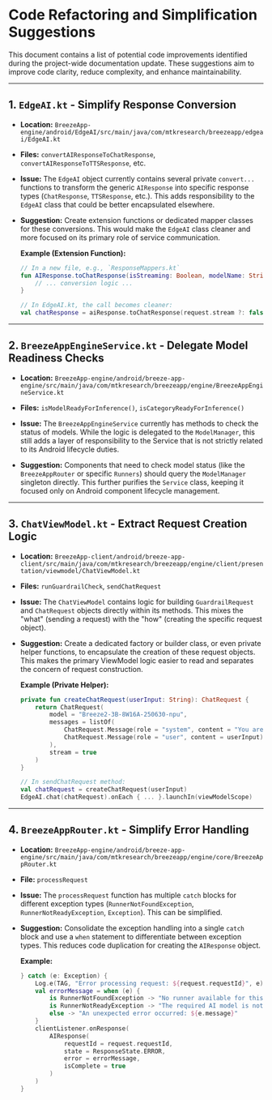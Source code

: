 # Code Refactoring and Simplification Suggestions

This document contains a list of potential code improvements identified during the project-wide documentation update. These suggestions aim to improve code clarity, reduce complexity, and enhance maintainability.

---

## 1. `EdgeAI.kt` - Simplify Response Conversion

-   **Location:** `BreezeApp-engine/android/EdgeAI/src/main/java/com/mtkresearch/breezeapp/edgeai/EdgeAI.kt`
-   **Files:** `convertAIResponseToChatResponse`, `convertAIResponseToTTSResponse`, etc.

-   **Issue:** The `EdgeAI` object currently contains several private `convert...` functions to transform the generic `AIResponse` into specific response types (`ChatResponse`, `TTSResponse`, etc.). This adds responsibility to the `EdgeAI` class that could be better encapsulated elsewhere.

-   **Suggestion:** Create extension functions or dedicated mapper classes for these conversions. This would make the `EdgeAI` class cleaner and more focused on its primary role of service communication.

    **Example (Extension Function):**

    ```kotlin
    // In a new file, e.g., `ResponseMappers.kt`
    fun AIResponse.toChatResponse(isStreaming: Boolean, modelName: String?): ChatResponse {
        // ... conversion logic ...
    }

    // In EdgeAI.kt, the call becomes cleaner:
    val chatResponse = aiResponse.toChatResponse(request.stream ?: false, request.model)
    ```

---

## 2. `BreezeAppEngineService.kt` - Delegate Model Readiness Checks

-   **Location:** `BreezeApp-engine/android/breeze-app-engine/src/main/java/com/mtkresearch/breezeapp/engine/BreezeAppEngineService.kt`
-   **Files:** `isModelReadyForInference()`, `isCategoryReadyForInference()`

-   **Issue:** The `BreezeAppEngineService` currently has methods to check the status of models. While the logic is delegated to the `ModelManager`, this still adds a layer of responsibility to the Service that is not strictly related to its Android lifecycle duties.

-   **Suggestion:** Components that need to check model status (like the `BreezeAppRouter` or specific `Runners`) should query the `ModelManager` singleton directly. This further purifies the `Service` class, keeping it focused only on Android component lifecycle management.

---

## 3. `ChatViewModel.kt` - Extract Request Creation Logic

-   **Location:** `BreezeApp-client/android/breeze-app-client/src/main/java/com/mtkresearch/breezeapp/engine/client/presentation/viewmodel/ChatViewModel.kt`
-   **Files:** `runGuardrailCheck`, `sendChatRequest`

-   **Issue:** The `ChatViewModel` contains logic for building `GuardrailRequest` and `ChatRequest` objects directly within its methods. This mixes the "what" (sending a request) with the "how" (creating the specific request object).

-   **Suggestion:** Create a dedicated factory or builder class, or even private helper functions, to encapsulate the creation of these request objects. This makes the primary ViewModel logic easier to read and separates the concern of request construction.

    **Example (Private Helper):**

    ```kotlin
    private fun createChatRequest(userInput: String): ChatRequest {
        return ChatRequest(
            model = "Breeze2-3B-8W16A-250630-npu",
            messages = listOf(
                ChatRequest.Message(role = "system", content = "You are a helpful assistant."),
                ChatRequest.Message(role = "user", content = userInput)
            ),
            stream = true
        )
    }

    // In sendChatRequest method:
    val chatRequest = createChatRequest(userInput)
    EdgeAI.chat(chatRequest).onEach { ... }.launchIn(viewModelScope)
    ```

---

## 4. `BreezeAppRouter.kt` - Simplify Error Handling

-   **Location:** `BreezeApp-engine/android/breeze-app-engine/src/main/java/com/mtkresearch/breezeapp/engine/core/BreezeAppRouter.kt`
-   **File:** `processRequest`

-   **Issue:** The `processRequest` function has multiple `catch` blocks for different exception types (`RunnerNotFoundException`, `RunnerNotReadyException`, `Exception`). This can be simplified.

-   **Suggestion:** Consolidate the exception handling into a single `catch` block and use a `when` statement to differentiate between exception types. This reduces code duplication for creating the `AIResponse` object.

    **Example:**

    ```kotlin
    } catch (e: Exception) {
        Log.e(TAG, "Error processing request: ${request.requestId}", e)
        val errorMessage = when (e) {
            is RunnerNotFoundException -> "No runner available for this request type."
            is RunnerNotReadyException -> "The required AI model is not ready. Please try again later."
            else -> "An unexpected error occurred: ${e.message}"
        }
        clientListener.onResponse(
            AIResponse(
                requestId = request.requestId,
                state = ResponseState.ERROR,
                error = errorMessage,
                isComplete = true
            )
        )
    }
    ```

